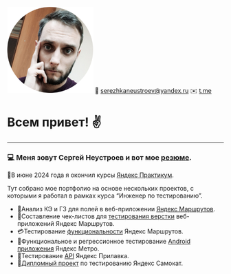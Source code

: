 
                   
![foto](foto.png)  :email: [serezhkaneustroev@yandex.ru](mailto:serezhkaneustroev@yandex.ru) 
:envelope: [t.me](https://t.me/blackcoffe1989)

# Всем привет! :v:



_________
### :computer: Меня зовут Сергей Неустроев и вот мое <a href="https://drive.google.com/file/d/1EgA7QhtojxptJ9liV5UoWBPp594AyEDd/view?usp=sharing" target="_blank">резюме</a>.

:memo:В июне 2024 года я окончил курсы [Яндекс Практикум](https://practicum.yandex.ru/).

Тут собрано мое портфолио на основе нескольких проектов, с которыми я работал в рамках курса “Инженер по тестированию”.

- :page_facing_up:Анализ КЭ и ГЗ для полей в веб-приложении [Яндекс Маршрутов](https://docs.google.com/spreadsheets/d/1ZpukNgFi9pBBgaALpfCXpEbnYxqN1RPzCiUA6Pk-6qw/edit?usp=sharing).
- :newspaper:Составление чек-листов для [тестирования верстки](https://docs.google.com/spreadsheets/d/19CCvh0qGJDUOIdCLPetE26YVat93QJGP3pYAf5od64c/edit?usp=sharing) веб-приложений Яндекс Маршрутов.
- :credit_card:Тестирование [функциональности](https://docs.google.com/spreadsheets/d/1C0d-hEWB8DnTGNCsAyWXLR-KE-yDcr4r6XW0mCJvcpo/edit?usp=sharing) Яндекс Маршрутов.
- :iphone:Функциональное и регрессионное тестирование [Android приложения](https://docs.google.com/spreadsheets/d/145k19jzW2hMsX3S7ghULe-tMZIN98RVUYn3HjrBJYPA/edit?usp=sharing) Яндекс Метро.
- :satellite:Тестирование [API](https://docs.google.com/spreadsheets/d/1cdDHzMiM-hADt7SNnvSheWoWyZ7U6bGpfabUzyiOzSs/edit?usp=sharing) Яндекс Прилавка.
- :scroll:[Дипломный проект](https://docs.google.com/spreadsheets/d/1zcHjgoAQ2nWHTxVAYdClMK5uN2Sq2qrMn7mgE4a5jHg/edit?usp=sharing) по тестированию Яндекс Самокат.